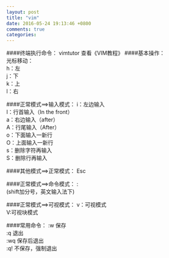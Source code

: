 ```yaml
---
layout: post
title: "vim"
date: 2016-05-24 19:13:46 +0800
comments: true
categories: 
---
```

####终端执行命令：
    vimtutor
查看《VIM教程》 
####基本操作：  
光标移动：  
h：左  
j：下  
k：上  
l：右  

####正常模式==>输入模式：
i：左边输入  
I：行首输入（In the front）  
a：右边输入（after）  
A：行尾输入（After）  
o：下面输入一新行  
O：上面输入一新行  
s：删除字符再输入  
S：删除行再输入  

####其他模式==>正常模式：
Esc  

####正常模式==>命令模式：
:  
(shift加分号，英文输入法下)  

####正常模式==>可视模式：
v：可视模式  
V:可视块模式

####常用命令：
:w<enter> 保存  
:q<enter> 退出  
:wq<enter> 保存后退出  
:q!<enter> 不保存，强制退出  


